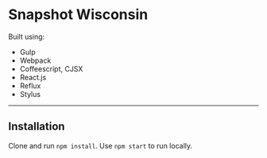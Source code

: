 # Snapshot Wisconsin

Built using:

- Gulp
- Webpack
- Coffeescript, CJSX
- React.js
- Reflux
- Stylus

---

## Installation

Clone and run `npm install`. Use `npm start` to run locally.
